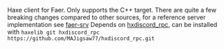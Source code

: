 Haxe client for Faer. Only supports the C++ target.
There are quite a few breaking changes compared to other sources, for a reference server implementation see [faer-srv](https://github.com/tdm42/faer-srv)
Depends on [hxdiscord_rpc](https://github.com/MAJigsaw77/hxdiscord_rpc), can be installed with ```haxelib git hxdiscord_rpc https://github.com/MAJigsaw77/hxdiscord_rpc.git```
